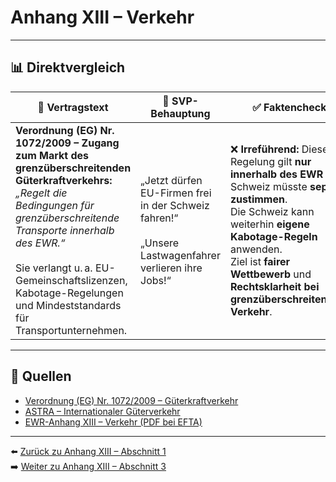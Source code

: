 # Anhang XIII – Verkehr

---

## 📊 Direktvergleich

| 📜 **Vertragstext** | 🧨 **SVP-Behauptung** | ✅ **Faktencheck** |
|---------------------|-----------------------|--------------------|
| **Verordnung (EG) Nr. 1072/2009 – Zugang zum Markt des grenzüberschreitenden Güterkraftverkehrs:** _„Regelt die Bedingungen für grenzüberschreitende Transporte innerhalb des EWR.“_ <br><br> Sie verlangt u. a. EU-Gemeinschaftslizenzen, Kabotage-Regelungen und Mindeststandards für Transportunternehmen. | „Jetzt dürfen EU-Firmen frei in der Schweiz fahren!“ <br><br> „Unsere Lastwagenfahrer verlieren ihre Jobs!“ | ❌ **Irreführend:** Diese Regelung gilt **nur innerhalb des EWR** – die Schweiz müsste **separat zustimmen**. <br> Die Schweiz kann weiterhin **eigene Kabotage-Regeln** anwenden. <br> Ziel ist **fairer Wettbewerb** und **Rechtsklarheit bei grenzüberschreitendem Verkehr**. |

---

## 🔗 Quellen

- [Verordnung (EG) Nr. 1072/2009 – Güterkraftverkehr](https://eur-lex.europa.eu/legal-content/DE/TXT/?uri=CELEX:32009R1072)
- [ASTRA – Internationaler Güterverkehr](https://www.astra.admin.ch/)
- [EWR-Anhang XIII – Verkehr (PDF bei EFTA)](https://www.efta.int/media/documents/legal-texts/eea/annexes-to-the-agreement/Annex-XIII.pdf)

---

⬅️ [Zurück zu Anhang XIII – Abschnitt 1](anhang_XIII.md)  
➡️ [Weiter zu Anhang XIII – Abschnitt 3](anhang_XIII_abschnitt_3.md)
